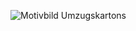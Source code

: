 


![Motivbild Umzugskartons](/resource/blob/854086/cef602aedf634ebda4dbcae36082e87a/umzugskartons-data.jpg)


